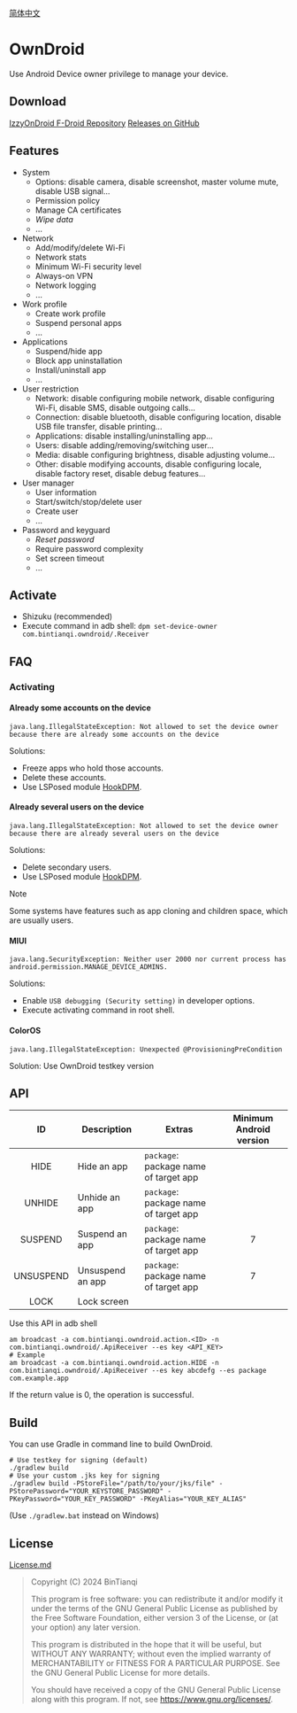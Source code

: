 [简体中文](Readme.md)

# OwnDroid

Use Android Device owner privilege to manage your device.

## Download

[IzzyOnDroid F-Droid Repository](https://apt.izzysoft.de/fdroid/index/apk/com.bintianqi.owndroid)
[Releases on GitHub](https://github.com/BinTianqi/OwnDroid/releases)

## Features

- System
  - Options: disable camera, disable screenshot, master volume mute, disable USB signal...
  - Permission policy
  - Manage CA certificates
  - _Wipe data_
  - ...
- Network
  - Add/modify/delete Wi-Fi
  - Network stats
  - Minimum Wi-Fi security level
  - Always-on VPN
  - Network logging
  - ...
- Work profile
  - Create work profile
  - Suspend personal apps
  - ...
- Applications
  - Suspend/hide app
  - Block app uninstallation
  - Install/uninstall app
  - ...
- User restriction
  - Network: disable configuring mobile network, disable configuring Wi-Fi, disable SMS, disable outgoing calls...
  - Connection: disable bluetooth, disable configuring location, disable USB file transfer, disable printing...
  - Applications: disable installing/uninstalling app...
  - Users: disable adding/removing/switching user...
  - Media: disable configuring brightness, disable adjusting volume...
  - Other: disable modifying accounts, disable configuring locale, disable factory reset, disable debug features...
- User manager
  - User information
  - Start/switch/stop/delete user
  - Create user
  - ...
- Password and keyguard
  - _Reset password_
  - Require password complexity
  - Set screen timeout
  - ...

## Activate

- Shizuku (recommended)
- Execute command in adb shell: `dpm set-device-owner com.bintianqi.owndroid/.Receiver`

## FAQ

### Activating

#### Already some accounts on the device

```text
java.lang.IllegalStateException: Not allowed to set the device owner because there are already some accounts on the device
```

Solutions:
- Freeze apps who hold those accounts.
- Delete these accounts.
- Use LSPosed module [HookDPM](https://github.com/BinTianqi/HookDPM).

#### Already several users on the device

```text
java.lang.IllegalStateException: Not allowed to set the device owner because there are already several users on the device
```

Solutions:
- Delete secondary users.
- Use LSPosed module [HookDPM](https://github.com/BinTianqi/HookDPM).

> [!NOTE]
> Some systems have features such as app cloning and children space, which are usually users.

#### MIUI

```text
java.lang.SecurityException: Neither user 2000 nor current process has android.permission.MANAGE_DEVICE_ADMINS.
```

Solutions:
- Enable `USB debugging (Security setting)` in developer options.
- Execute activating command in root shell.

#### ColorOS

```text
java.lang.IllegalStateException: Unexpected @ProvisioningPreCondition
```

Solution: Use OwnDroid testkey version

## API

|    ID     | Description      | Extras                                | Minimum Android version |
|:---------:|------------------|---------------------------------------|:-----------------------:|
|   HIDE    | Hide an app      | `package`: package name of target app |                         |
|  UNHIDE   | Unhide an app    | `package`: package name of target app |                         |
|  SUSPEND  | Suspend an app   | `package`: package name of target app |            7            |
| UNSUSPEND | Unsuspend an app | `package`: package name of target app |            7            |
|   LOCK    | Lock screen      |                                       |                         |

Use this API in adb shell
```shell
am broadcast -a com.bintianqi.owndroid.action.<ID> -n com.bintianqi.owndroid/.ApiReceiver --es key <API_KEY>
# Example
am broadcast -a com.bintianqi.owndroid.action.HIDE -n com.bintianqi.owndroid/.ApiReceiver --es key abcdefg --es package com.example.app
```
If the return value is 0, the operation is successful.

## Build

You can use Gradle in command line to build OwnDroid.
```shell
# Use testkey for signing (default)
./gradlew build
# Use your custom .jks key for signing
./gradlew build -PStoreFile="/path/to/your/jks/file" -PStorePassword="YOUR_KEYSTORE_PASSWORD" -PKeyPassword="YOUR_KEY_PASSWORD" -PKeyAlias="YOUR_KEY_ALIAS"
```
(Use `./gradlew.bat` instead on Windows)

## License

[License.md](LICENSE.md)

> Copyright (C)  2024  BinTianqi
>
> This program is free software: you can redistribute it and/or modify it under the terms of the GNU General Public License as published by the Free Software Foundation, either version 3 of the License, or (at your option) any later version.
>
> This program is distributed in the hope that it will be useful, but WITHOUT ANY WARRANTY; without even the implied warranty of MERCHANTABILITY or FITNESS FOR A PARTICULAR PURPOSE.  See the GNU General Public License for more details.
>
> You should have received a copy of the GNU General Public License along with this program.  If not, see <https://www.gnu.org/licenses/>.
